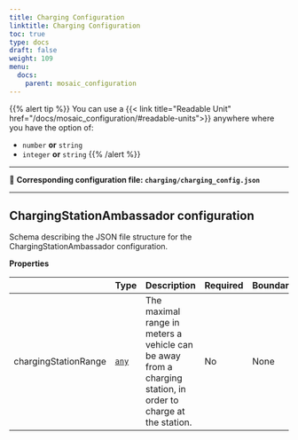 ```yaml
---
title: Charging Configuration
linktitle: Charging Configuration
toc: true
type: docs
draft: false
weight: 109
menu:
  docs:
    parent: mosaic_configuration
---
```


{{% alert tip %}}
You can use a {{< link title="Readable Unit" href="/docs/mosaic_configuration/#readable-units">}} anywhere where you
have the option of:
- `number` **or** `string`
- `integer` **or** `string`
{{% /alert %}}

---

:page_with_curl: **Corresponding configuration file: `charging/charging_config.json`**



---------------------------------------
<a name="reference-chargingstationambassador-configuration"></a>
## ChargingStationAmbassador configuration

Schema describing the JSON file structure for the ChargingStationAmbassador configuration.

**Properties**

|   |Type|Description|Required|Boundaries|Default|
|---|---|---|---|---|---|
|chargingStationRange|[`any`](#reference-any)|The maximal range in meters a vehicle can be away from a charging station, in order to charge at the station.|No|None|None|

